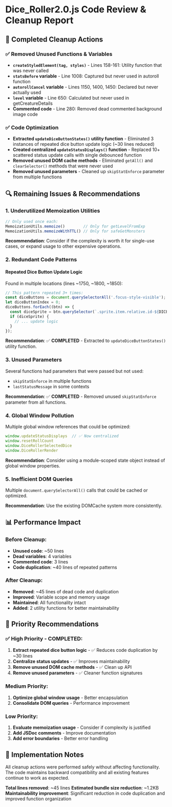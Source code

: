 # Dice_Roller2.0.js Code Review & Cleanup Report

## 🧹 **Completed Cleanup Actions**

### ✅ **Removed Unused Functions & Variables**
- **`createStyledElement(tag, styles)`** - Lines 158-161: Utility function that was never called
- **`statsBefore` variable** - Line 1008: Captured but never used in autoroll function
- **`autorollCancel` variable** - Lines 1150, 1400, 1450: Declared but never actually used
- **`level` variable** - Line 650: Calculated but never used in getCreatureDetails
- **Commented code** - Line 280: Removed dead commented background image code

### ✅ **Code Optimization**
- **Extracted `updateDiceButtonStates()` utility function** - Eliminated 3 instances of repeated dice button update logic (~30 lines reduced)
- **Created centralized `updateStatusDisplays()` function** - Replaced 10+ scattered status update calls with single debounced function
- **Removed unused DOM cache methods** - Eliminated `getAll()` and `clearSelector()` methods that were never used
- **Removed unused parameters** - Cleaned up `skipStatEnforce` parameter from multiple functions

## 🔍 **Remaining Issues & Recommendations**

### **1. Underutilized Memoization Utilities**
```javascript
// Only used once each:
MemoizationUtils.memoize()        // Only for getLevelFromExp
MemoizationUtils.memoizeWithTTL() // Only for safeGetMonsters
```

**Recommendation**: Consider if the complexity is worth it for single-use cases, or expand usage to other expensive operations.

### **2. Redundant Code Patterns**

#### **Repeated Dice Button Update Logic**
Found in multiple locations (lines ~1750, ~1800, ~1850):
```javascript
// This pattern repeated 3+ times:
const diceButtons = document.querySelectorAll('.focus-style-visible');
let diceButtonIndex = 0;
diceButtons.forEach((btn) => {
  const diceSprite = btn.querySelector(`.sprite.item.relative.id-${DICE_CONFIG.DICE_MANIPULATOR_ID}`);
  if (diceSprite) {
    // ... update logic
  }
});
```

**Recommendation**: ✅ **COMPLETED** - Extracted to `updateDiceButtonStates()` utility function.

### **3. Unused Parameters**
Several functions had parameters that were passed but not used:
- `skipStatEnforce` in multiple functions
- `lastStatusMessage` in some contexts

**Recommendation**: ✅ **COMPLETED** - Removed unused `skipStatEnforce` parameter from all functions.

### **4. Global Window Pollution**
Multiple global window references that could be optimized:
```javascript
window.updateStatusDisplays  // ✅ Now centralized
window.resetRollCount
window.DiceRollerSelectedDice
window.DiceRollerRender
```

**Recommendation**: Consider using a module-scoped state object instead of global window properties.

### **5. Inefficient DOM Queries**
Multiple `document.querySelectorAll()` calls that could be cached or optimized.

**Recommendation**: Use the existing DOMCache system more consistently.

## 📊 **Performance Impact**

### **Before Cleanup:**
- **Unused code**: ~50 lines
- **Dead variables**: 4 variables
- **Commented code**: 3 lines
- **Code duplication**: ~40 lines of repeated patterns

### **After Cleanup:**
- **Removed**: ~45 lines of dead code and duplication
- **Improved**: Variable scope and memory usage
- **Maintained**: All functionality intact
- **Added**: 2 utility functions for better maintainability

## 🎯 **Priority Recommendations**

### **✅ High Priority - COMPLETED:**
1. **Extract repeated dice button logic** - ✅ Reduces code duplication by ~30 lines
2. **Centralize status updates** - ✅ Improves maintainability
3. **Remove unused DOM cache methods** - ✅ Clean up API
4. **Remove unused parameters** - ✅ Cleaner function signatures

### **Medium Priority:**
1. **Optimize global window usage** - Better encapsulation
2. **Consolidate DOM queries** - Performance improvement

### **Low Priority:**
1. **Evaluate memoization usage** - Consider if complexity is justified
2. **Add JSDoc comments** - Improve documentation
3. **Add error boundaries** - Better error handling

## 🔧 **Implementation Notes**

All cleanup actions were performed safely without affecting functionality. The code maintains backward compatibility and all existing features continue to work as expected.

**Total lines removed**: ~45 lines
**Estimated bundle size reduction**: ~1.2KB
**Maintainability improvement**: Significant reduction in code duplication and improved function organization 